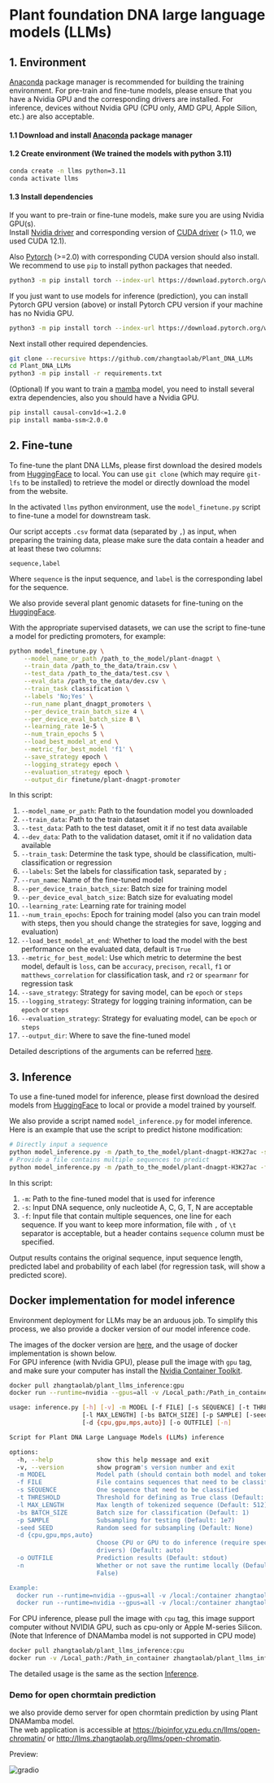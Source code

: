 # Plant foundation DNA large language models (LLMs)

## 1. Environment

[Anaconda](https://docs.anaconda.com/free/anaconda/install/) package manager is recommended for building the training environment. For pre-train and fine-tune models, please ensure that you have a Nvidia GPU and the corresponding drivers are installed. For inference, devices without Nvidia GPU (CPU only, AMD GPU, Apple Silion, etc.) are also acceptable.

#### 1.1 Download and install [Anaconda](https://www.anaconda.com/download) package manager

#### 1.2 Create environment (We trained the models with python 3.11)

```bash
conda create -n llms python=3.11
conda activate llms
```

#### 1.3 Install dependencies

If you want to pre-train or fine-tune models, make sure you are using Nvidia GPU(s).  
Install [Nvidia driver](https://www.nvidia.com/download/index.aspx) and corresponding version of [CUDA driver](https://developer.nvidia.com/cuda-downloads) (> 11.0, we used CUDA 12.1).  

Also [Pytorch](https://pytorch.org/) (>=2.0) with corresponding CUDA version should also install.  
We recommend to use `pip` to install python packages that needed.  
```bash
python3 -m pip install torch --index-url https://download.pytorch.org/whl/cu121
```

If you just want to use models for inference (prediction), you can install Pytorch GPU version (above) or install Pytorch CPU version if your machine has no Nvidia GPU.  
```bash
python3 -m pip install torch --index-url https://download.pytorch.org/whl/cpu
```

Next install other required dependencies.
```bash
git clone --recursive https://github.com/zhangtaolab/Plant_DNA_LLMs
cd Plant_DNA_LLMs
python3 -m pip install -r requirements.txt
```

(Optional) If you want to train a [mamba](https://github.com/state-spaces/mamba) model, you need to install several extra dependencies, also you should have a Nvidia GPU.
```bash
pip install causal-conv1d<=1.2.0
pip install mamba-ssm<2.0.0
```


## 2. Fine-tune

To fine-tune the plant DNA LLMs, please first download the desired models from [HuggingFace](https://huggingface.co/zhangtaolab) to local. You can use `git clone` (which may require `git-lfs` to be installed) to retrieve the model or directly download the model from the website.

In the activated `llms` python environment, use the `model_finetune.py` script to fine-tune a model for downstream task.  

Our script accepts `.csv` format data (separated by `,`) as input, when preparing the training data, please make sure the data contain a header and at least these two columns:
```csv
sequence,label
```
Where `sequence` is the input sequence, and `label` is the corresponding label for the sequence.

We also provide several plant genomic datasets for fine-tuning on the [HuggingFace](https://huggingface.co/zhangtaolab).

With the appropriate supervised datasets, we can use the script to fine-tune a model for predicting promoters, for example:
```bash
python model_finetune.py \
    --model_name_or_path /path_to_the_model/plant-dnagpt \
    --train_data /path_to_the_data/train.csv \
    --test_data /path_to_the_data/test.csv \
    --eval_data /path_to_the_data/dev.csv \
    --train_task classification \
    --labels 'No;Yes' \
    --run_name plant_dnagpt_promoters \
    --per_device_train_batch_size 4 \
    --per_device_eval_batch_size 8 \
    --learning_rate 1e-5 \
    --num_train_epochs 5 \
    --load_best_model_at_end \
    --metric_for_best_model 'f1' \
    --save_strategy epoch \
    --logging_strategy epoch \
    --evaluation_strategy epoch \
    --output_dir finetune/plant-dnagpt-promoter
```

In this script:  
1. `--model_name_or_path`: Path to the foundation model you downloaded
2. `--train_data`: Path to the train dataset
3. `--test_data`: Path to the test dataset, omit it if no test data available
4. `--dev_data`: Path to the validation dataset, omit it if no validation data available
5. `--train_task`: Determine the task type, should be classification, multi-classification or regression
6. `--labels`: Set the labels for classification task, separated by `;`
7. `--run_name`: Name of the fine-tuned model
8. `--per_device_train_batch_size`: Batch size for training model
9. `--per_device_eval_batch_size`: Batch size for evaluating model
10. `--learning_rate`: Learning rate for training model
11. `--num_train_epochs`: Epoch for training model (also you can train model with steps, then you should change the strategies for save, logging and evaluation)
12. `--load_best_model_at_end`: Whether to load the model with the best performance on the evaluated data, default is `True`
13. `--metric_for_best_model`: Use which metric to determine the best model, default is `loss`, can be `accuracy`, `precison`, `recall`, `f1` or `matthews_correlation` for classification task, and `r2` or `spearmanr` for regression task
14. `--save_strategy`: Strategy for saving model, can be `epoch` or `steps`
15. `--logging_strategy`: Strategy for logging training information, can be `epoch` or `steps`
16. `--evaluation_strategy`: Strategy for evaluating model, can be `epoch` or `steps`
17. `--output_dir`: Where to save the fine-tuned model

Detailed descriptions of the arguments can be referred [here](https://huggingface.co/docs/transformers/en/main_classes/trainer#transformers.TrainingArguments).

## 3. Inference

To use a fine-tuned model for inference, please first download the desired models from [HuggingFace](https://huggingface.co/zhangtaolab) to local or provide a model trained by yourself.  

We also provide a script named `model_inference.py` for model inference.  
Here is an example that use the script to predict histone modification:
```bash
# Directly input a sequence
python model_inference.py -m /path_to_the_model/plant-dnagpt-H3K27ac -s sequence
# Provide a file contains multiple sequences to predict
python model_inference.py -m /path_to_the_model/plant-dnagpt-H3K27ac -f /path_to_the_data/data.txt -o results/H3K27ac.txt
```

In this script:
1. `-m`: Path to the fine-tuned model that is used for inference
2. `-s`: Input DNA sequence, only nucleotide A, C, G, T, N are acceptable
3. `-f`: Input file that contain multiple sequences, one line for each sequence. If you want to keep more information, file with `,` of `\t` separator is acceptable, but a header contains `sequence` column must be specified.

Output results contains the original sequence, input sequence length, predicted label and probability of each label (for regression task, will show a predicted score).


## Docker implementation for model inference

Environment deployment for LLMs may be an arduous job. To simplify this process, we also provide a docker version of our model inference code.

The images of the docker version are [here](https://hub.docker.com/r/zhangtaolab/plant_llms_inference), and the usage of docker implementation is shown below.  
For GPU inference (with Nvidia GPU), please pull the image with `gpu` tag, and make sure your computer has install the [Nvidia Container Toolkit](https://docs.nvidia.com/datacenter/cloud-native/container-toolkit/latest/install-guide.html).
```bash
docker pull zhangtaolab/plant_llms_inference:gpu
docker run --runtime=nvidia --gpus=all -v /Local_path:/Path_in_container zhangtaolab/plant_llms_inference:gpu -h
```
```bash
usage: inference.py [-h] [-v] -m MODEL [-f FILE] [-s SEQUENCE] [-t THRESHOLD]
                    [-l MAX_LENGTH] [-bs BATCH_SIZE] [-p SAMPLE] [-seed SEED]
                    [-d {cpu,gpu,mps,auto}] [-o OUTFILE] [-n]

Script for Plant DNA Large Language Models (LLMs) inference

options:
  -h, --help            show this help message and exit
  -v, --version         show program's version number and exit
  -m MODEL              Model path (should contain both model and tokenizer)
  -f FILE               File contains sequences that need to be classified
  -s SEQUENCE           One sequence that need to be classified
  -t THRESHOLD          Threshold for defining as True class (Default: 0.5)
  -l MAX_LENGTH         Max length of tokenized sequence (Default: 512)
  -bs BATCH_SIZE        Batch size for classification (Default: 1)
  -p SAMPLE             Subsampling for testing (Default: 1e7)
  -seed SEED            Random seed for subsampling (Default: None)
  -d {cpu,gpu,mps,auto}
                        Choose CPU or GPU to do inference (require specific
                        drivers) (Default: auto)
  -o OUTFILE            Prediction results (Default: stdout)
  -n                    Whether or not save the runtime locally (Default:
                        False)

Example:
  docker run --runtime=nvidia --gpus=all -v /local:/container zhangtaolab/plant_llms_inference:gpu -m model_path -f seqfile.csv -o output.txt
  docker run --runtime=nvidia --gpus=all -v /local:/container zhangtaolab/plant_llms_inference:gpu -m model_path -s 'ATCGGATCTCGACAGT' -o output.txt
```

For CPU inference,  please pull the image with `cpu` tag, this image support computer without NVIDIA GPU, such as cpu-only or Apple M-series Silicon. (Note that Inference of DNAMamba model is not supported in CPU mode)
```bash
docker pull zhangtaolab/plant_llms_inference:cpu
docker run -v /Local_path:/Path_in_container zhangtaolab/plant_llms_inference:cpu -h
```

The detailed usage is the same as the section [Inference](#3-inference).

### Demo for open chormtain prediction
we also provide demo server for open chormtain prediction by using Plant DNAMamba model.  
The web application is accessible at https://bioinfor.yzu.edu.cn/llms/open-chromatin/ or http://llms.zhangtaolab.org/llms/open-chromatin.

Preview:

![gradio](imgs/gradio.jpeg)


